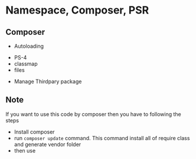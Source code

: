 # Namespace, Composer, PSR

## Composer

* Autoloading
- PS-4
- classmap
- files
* Manage Thirdpary package

## Note

If you want to use this code by composer then you have to following the steps
* Install composer
* run `composer update` command. This command install all of require class and generate vendor folder
* then use